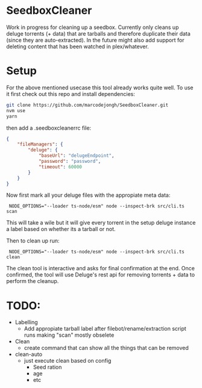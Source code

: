 # SeedboxCleaner

Work in progress for cleaning up a seedbox.
Currently only cleans up deluge torrents (+ data) that are tarballs and therefore duplicate their data (since they are auto-extracted).
In the future might also add support for deleting content that has been watched in plex/whatever.

# Setup

For the above mentioned usecase this tool already works quite well. 
To use it first check out this repo and install dependencies:

```sh
git clone https://github.com/marcodejongh/SeedboxCleaner.git
nvm use
yarn
```

then add a .seedboxcleanerrc file: 

```json
{
    "fileManagers": {
        "deluge": {
            "baseUrl": "delugeEndpoint",
            "password": "password",
            "timeout": 60000
        }
    }
}
```

Now first mark all your deluge files with the appropiate meta data:

```
 NODE_OPTIONS="--loader ts-node/esm" node --inspect-brk src/cli.ts scan
```

This will take a wile but it will give every torrent in the setup deluge instance a label based on whether its a tarball or not.

Then to clean up run:

```
 NODE_OPTIONS="--loader ts-node/esm" node --inspect-brk src/cli.ts clean
```

The clean tool is interactive and asks for final confirmation at the end.
Once confirmed, the tool will use Deluge's rest api for removing torrents + data to perform the cleanup.

# TODO:
- Labelling
  - Add appropiate tarball label after filebot/rename/extraction script runs making "scan" mostly obselete
- Clean
  - create command that can show all the things that can be removed
- clean-auto
  - just execute clean based on config
    - Seed ration
    - age
    - etc









